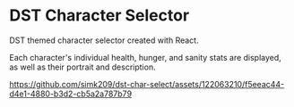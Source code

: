 # DST Character Selector

DST themed character selector created with React. 


Each character's individual health, hunger, and sanity stats are displayed, as well as their portrait and description.



https://github.com/simk209/dst-char-select/assets/122063210/f5eeac44-d4e1-4880-b3d2-cb5a2a787b79

